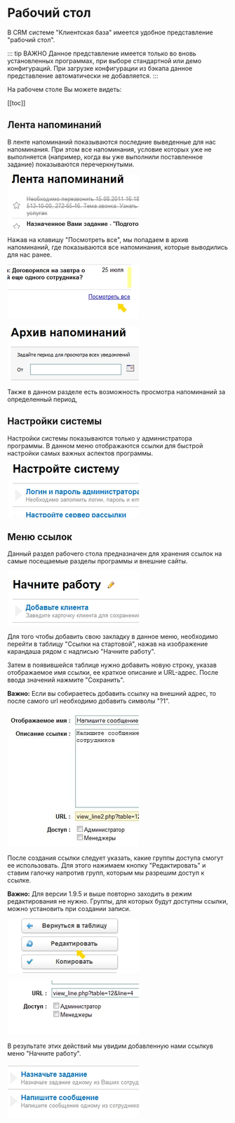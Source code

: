 # Рабочий стол

В CRM системе "Клиентская база" имеется удобное представление "рабочий стол".

::: tip ВАЖНО
Данное представление имеется только во вновь установленных программах, при выборе стандартной или демо конфигураций. При загрузке конфигурации из бэкапа данное представление автоматически не добавляется.
:::

На рабочем столе Вы можете видеть:

[[toc]]

## Лента напоминаний

В ленте напоминаний показываются последние выведенные для нас напоминания. При этом все напоминания, условие которых уже не выполняется (например, когда вы уже выполнили поставленное задание) показываются перечеркнутыми.

![](./desktop-01.jpg)

Нажав на клавишу "Посмотреть все", мы попадаем в архив напоминаний, где показываются все напоминания, которые выводились для нас ранее.

![](./desktop-02.jpg)

![](./desktop-03.jpg)

Также в данном разделе есть возможность просмотра напоминаний за определенный период,


## Настройки системы

Настройки системы показываются только у администратора программы. В данном меню отображаются ссылки для быстрой настройки самых важных аспектов программы.

![](./desktop-04.jpg)

## Меню ссылок

Данный раздел рабочего стола предназначен для хранения ссылок на самые посещаемые разделы программы и внешние сайты.

![](./desktop-05.jpg)

Для того чтобы добавить свою закладку в данное меню, необходимо перейти в таблицу "Ссылки на стартовой", нажав на изображение карандаша рядом с надписью "Начните работу".

Затем в появившейся таблице нужно добавить новую строку, указав отображаемое имя ссылки, ее краткое описание и URL-адрес. После ввода значений нажмите "Сохранить".

**Важно:** Если вы собираетесь добавить ссылку на внешний адрес, то после самого url необходимо добавить символы "?1".

![](./desktop-06.jpg)

После создания ссылки следует указать, какие группы доступа смогут ее использовать. Для этого нажимаем кнопку "Редактировать" и ставим галочку напротив групп, которым мы разрешим доступ к ссылке.

**Важно:** Для версии 1.9.5 и выше повторно заходить в режим редактирования не нужно. Группы, для которых будут доступны ссылки, можно установить при создании записи.

![](./desktop-07.jpg)

![](./desktop-08.jpg)

В результате этих действий мы увидим добавленную нами ссылкув меню "Начните работу".

![](./desktop-09.jpg)
